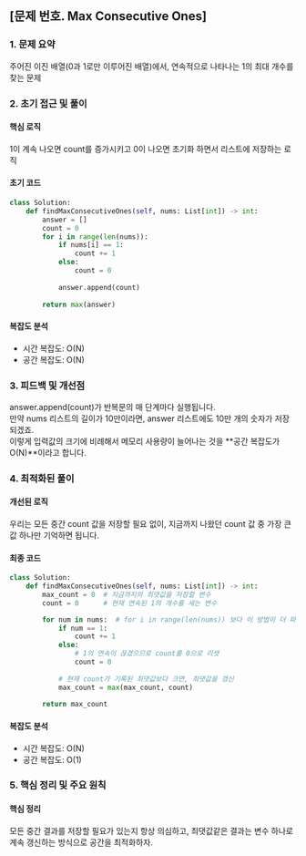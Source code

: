 ## [문제 번호. Max Consecutive Ones]

### 1. 문제 요약
주어진 이진 배열(0과 1로만 이루어진 배열)에서, 연속적으로 나타나는 1의 최대 개수를 찾는 문제

### 2. 초기 접근 및 풀이

#### 핵심 로직
1이 계속 나오면 count를 증가시키고 0이 나오면 초기화 하면서 리스트에 저장하는 로직

#### 초기 코드
```python
class Solution:
    def findMaxConsecutiveOnes(self, nums: List[int]) -> int:
        answer = []
        count = 0
        for i in range(len(nums)):
            if nums[i] == 1:
                count += 1
            else:
                count = 0
                
            answer.append(count)
                
        return max(answer)
```

#### 복잡도 분석

- 시간 복잡도: O(N)
- 공간 복잡도: O(N)

### 3. 피드백 및 개선점
answer.append(count)가 반복문의 매 단계마다 실행됩니다.  
만약 nums 리스트의 길이가 10만이라면, answer 리스트에도 10만 개의 숫자가 저장되겠죠.   
이렇게 입력값의 크기에 비례해서 메모리 사용량이 늘어나는 것을 **공간 복잡도가 O(N)**이라고 합니다.

### 4. 최적화된 풀이

#### 개선된 로직
우리는 모든 중간 count 값을 저장할 필요 없이, 지금까지 나왔던 count 값 중 가장 큰 값 하나만 기억하면 됩니다.

#### 최종 코드

```python
class Solution:
    def findMaxConsecutiveOnes(self, nums: List[int]) -> int:
        max_count = 0  # 지금까지의 최댓값을 저장할 변수
        count = 0      # 현재 연속된 1의 개수를 세는 변수

        for num in nums:  # for i in range(len(nums)) 보다 이 방법이 더 파이썬다움.
            if num == 1:
                count += 1
            else:
                # 1의 연속이 끊겼으므로 count를 0으로 리셋
                count = 0
            
            # 현재 count가 기록된 최댓값보다 크면, 최댓값을 갱신
            max_count = max(max_count, count)
            
        return max_count
```

#### 복잡도 분석

- 시간 복잡도: O(N)
- 공간 복잡도: O(1)

### 5. 핵심 정리 및 주요 원칙

#### 핵심 정리
모든 중간 결과를 저장할 필요가 있는지 항상 의심하고, 최댓값같은 결과는 변수 하나로 계속 갱신하는 방식으로 공간을 최적화하자.
